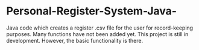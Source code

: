 # Personal-Register-System-Java-
Java code which creates a register .csv file for the user for record-keeping purposes.
Many functions have not been added yet. This project is still in development. However, the basic functionality is there.
